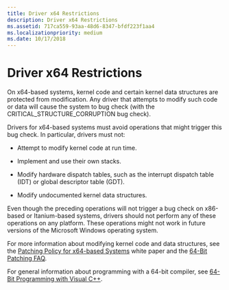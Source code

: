 ```yaml
---
title: Driver x64 Restrictions
description: Driver x64 Restrictions
ms.assetid: 717ca559-93aa-48d6-8347-bfdf223f1aa4
ms.localizationpriority: medium
ms.date: 10/17/2018
---
```


# Driver x64 Restrictions


On x64-based systems, kernel code and certain kernel data structures are protected from modification. Any driver that attempts to modify such code or data will cause the system to bug check (with the CRITICAL\_STRUCTURE\_CORRUPTION bug check).

Drivers for x64-based systems must avoid operations that might trigger this bug check. In particular, drivers must not:

-   Attempt to modify kernel code at run time.

-   Implement and use their own stacks.

-   Modify hardware dispatch tables, such as the interrupt dispatch table (IDT) or global descriptor table (GDT).

-   Modify undocumented kernel data structures.

Even though the preceding operations will not trigger a bug check on x86-based or Itanium-based systems, drivers should not perform any of these operations on any platform. These operations might not work in future versions of the Microsoft Windows operating system.

For more information about modifying kernel code and data structures, see the [Patching Policy for x64-based Systems](https://go.microsoft.com/fwlink/p/?linkid=50719) white paper and the [64-Bit Patching FAQ](https://go.microsoft.com/fwlink/p/?linkid=69534).

For general information about programming with a 64-bit compiler, see [64-Bit Programming with Visual C++](https://go.microsoft.com/fwlink/p/?linkid=165521).

 

 




